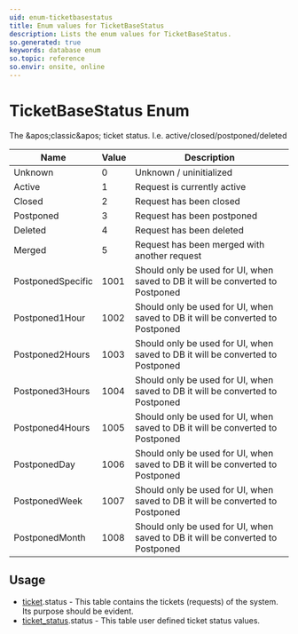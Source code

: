 ```yaml
---
uid: enum-ticketbasestatus
title: Enum values for TicketBaseStatus
description: Lists the enum values for TicketBaseStatus.
so.generated: true
keywords: database enum
so.topic: reference
so.envir: onsite, online
---
```


# TicketBaseStatus Enum

The &amp;apos;classic&amp;apos; ticket status. I.e. active/closed/postponed/deleted

| Name | Value | Description |
|------|-------|-------------|
|Unknown|0|Unknown / uninitialized|
|Active|1|Request is currently active|
|Closed|2|Request has been closed|
|Postponed|3|Request has been postponed|
|Deleted|4|Request has been deleted|
|Merged|5|Request has been merged with another request|
|PostponedSpecific|1001|Should only be used for UI, when saved to DB it will be converted to Postponed|
|Postponed1Hour|1002|Should only be used for UI, when saved to DB it will be converted to Postponed|
|Postponed2Hours|1003|Should only be used for UI, when saved to DB it will be converted to Postponed|
|Postponed3Hours|1004|Should only be used for UI, when saved to DB it will be converted to Postponed|
|Postponed4Hours|1005|Should only be used for UI, when saved to DB it will be converted to Postponed|
|PostponedDay|1006|Should only be used for UI, when saved to DB it will be converted to Postponed|
|PostponedWeek|1007|Should only be used for UI, when saved to DB it will be converted to Postponed|
|PostponedMonth|1008|Should only be used for UI, when saved to DB it will be converted to Postponed|

## Usage

* [ticket](../ticket.md).status - This table contains the tickets (requests) of the system. Its purpose should be evident.
* [ticket_status](../ticket-status.md).status - This table user defined ticket status values.
